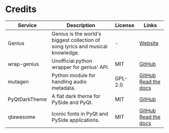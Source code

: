 # Credits

| Service       | Description                                                                    | License | Links                                                                                                                        |
| ------------- | ------------------------------------------------------------------------------ | ------- | ---------------------------------------------------------------------------------------------------------------------------- |
| Genius        | Genius is the world's biggest collection of song lyrics and musical knowledge. | -       | [Website](https://genius.com)                                                                                                |
| wrap-genius   | Unofficial python wrapper for genius' API.                                     | MIT     | [GitHub](https://github.com/fedecalendino/wrap-genius)                                                                       |
| mutagen       | Python module for handling audio metadata.                                     | GPL-2.0 | [GitHub](https://github.com/quodlibet/mutagen)<br/>[Read the docs](https://mutagen.readthedocs.io/en/latest/)                |
| PyQtDarkTheme | A flat dark theme for PySide and PyQt.                                         | MIT     | [GitHub](https://github.com/5yutan5/PyQtDarkTheme)                                                                           |
| qtawesome     | Iconic fonts in PyQt and PySide applications.                                  | MIT     | [GitHub](https://github.com/spyder-ide/qtawesome)<br/>[Read the docs](https://qtawesome.readthedocs.io/en/latest/index.html) |
